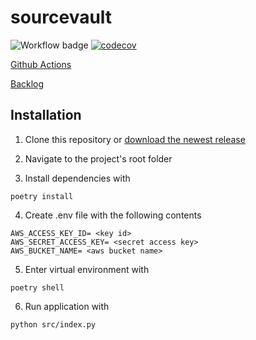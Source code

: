 # sourcevault

![Workflow badge](https://github.com/Yytsi/sourcevault/workflows/CI/badge.svg)
[![codecov](https://codecov.io/gh/Yytsi/sourcevault/graph/badge.svg?token=2QSRCPDGGL)](https://codecov.io/gh/Yytsi/sourcevault)  

[Github Actions](https://github.com/Yytsi/sourcevault/actions)

[Backlog](https://docs.google.com/spreadsheets/d/1Kn8T_J5zpqmHX5HLiwrYFkmAaxSycxQrstnDQTh-bX0/edit#gid=427790378)

## Installation

1. Clone this repository or [download the newest release](https://github.com/Yytsi/sourcevault/releases)  

2. Navigate to the project's root folder   

3. Install dependencies with  
```
poetry install
```

4. Create .env file with the following contents
```
AWS_ACCESS_KEY_ID= <key id>
AWS_SECRET_ACCESS_KEY= <secret access key>
AWS_BUCKET_NAME= <aws bucket name>
```

5. Enter virtual environment with
```
poetry shell
```

6. Run application with  
```
python src/index.py
```

